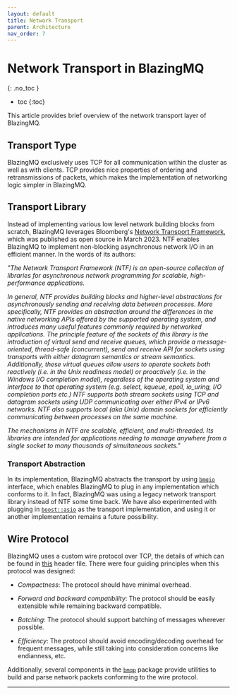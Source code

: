 ```yaml
---
layout: default
title: Network Transport
parent: Architecture
nav_order: 7
---
```


# Network Transport in BlazingMQ
{: .no_toc }

* toc
{:toc}

This article provides brief overview of the network transport layer of
BlazingMQ.

## Transport Type

BlazingMQ exclusively uses TCP for all communication within the cluster as well
as with clients.  TCP provides nice properties of ordering and retransmissions
of packets, which makes the implementation of networking logic simpler in
BlazingMQ.

## Transport Library

Instead of implementing various low level network building blocks from scratch,
BlazingMQ leverages Bloomberg's [Network Transport
Framework](https://github.com/bloomberg/ntf-core), which was published as open
source in March 2023.  NTF enables BlazingMQ to implement non-blocking
asynchronous network I/O in an efficient manner.  In the words of its authors:

*"The Network Transport Framework (NTF) is an open-source collection of
libraries for asynchronous network programming for scalable, high-performance
applications.*

*In general, NTF provides building blocks and higher-level abstractions for
asynchronously sending and receiving data between processes. More specifically,
NTF provides an abstraction around the differences in the native networking
APIs offered by the supported operating system, and introduces many useful
features commonly required by networked applications. The principle feature of
the sockets of this library is the introduction of virtual send and receive
queues, which provide a message-oriented, thread-safe (concurrent), send and
receive API for sockets using transports with either datagram semantics or
stream semantics. Additionally, these virtual queues allow users to operate
sockets both reactively (i.e. in the Unix readiness model) or proactively
(i.e. in the Windows I/O completion model), regardless of the operating system
and interface to that operating system (e.g. select, kqueue, epoll, io_uring,
I/O completion ports etc.) NTF supports both stream sockets using TCP and
datagram sockets using UDP communicating over either IPv4 or IPv6 networks. NTF
also supports local (aka Unix) domain sockets for efficiently communicating
between processes on the same machine.*

*The mechanisms in NTF are scalable, efficient, and multi-threaded. Its
libraries are intended for applications needing to manage anywhere from a
single socket to many thousands of simultaneous sockets."*

### Transport Abstraction

 In its implementation, BlazingMQ abstracts the transport by using
[`bmqio`](https://github.com/bloomberg/blazingmq/blob/main/src/groups/bmq/bmqio/bmqio_channel.h)
interface, which enables BlazingMQ to plug in any implementation which conforms
to it.  In fact, BlazingMQ was using a legacy network transport library instead
of NTF some time back.  We have also experimented with plugging in
[`boost::asio`](https://www.boost.org/doc/libs/1_82_0/doc/html/boost_asio.html)
as the transport implementation, and using it or another implementation remains
a future possibility.

## Wire Protocol

BlazingMQ uses a custom wire protocol over TCP, the details of which can be
found in
[this](https://github.com/bloomberg/blazingmq/blob/main/src/groups/bmq/bmqp/bmqp_protocol.h)
header file.  There were four guiding principles when this protocol was
designed:

- *Compactness*: The protocol should have minimal overhead.

- *Forward and backward compatibility*: The protocol should be easily
  extensible while remaining backward compatible.

- *Batching*: The protocol should support batching of messages wherever
  possible.

- *Efficiency*: The protocol should avoid encoding/decoding overhead for
  frequent messages, while still taking into consideration concerns like
  endianness, etc.

Additionally, several components in the
[`bmqp`](https://github.com/bloomberg/blazingmq/tree/main/src/groups/bmq/bmqp)
package provide utilities to build and parse network packets conforming to the
wire protocol.

---
